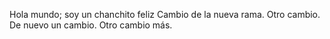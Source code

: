 Hola mundo;
soy un chanchito feliz
Cambio de la nueva rama.
Otro cambio.
De nuevo un cambio.
Otro cambio más.
